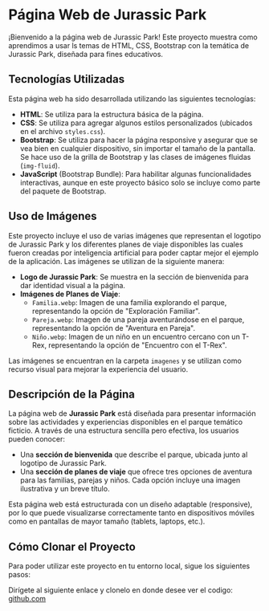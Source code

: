 # Página Web de Jurassic Park

¡Bienvenido a la página web de Jurassic Park! Este proyecto muestra como aprendimos a usar ls temas de HTML, CSS, Bootstrap con la temática de Jurassic Park, diseñada para fines educativos.

## Tecnologías Utilizadas

Esta página web ha sido desarrollada utilizando las siguientes tecnologías:

- **HTML**: Se utiliza para la estructura básica de la página.
- **CSS**: Se utiliza para agregar algunos estilos personalizados (ubicados en el archivo `styles.css`).
- **Bootstrap**: Se utiliza para hacer la página responsive y asegurar que se vea bien en cualquier dispositivo, sin importar el tamaño de la pantalla. Se hace uso de la grilla de Bootstrap y las clases de imágenes fluidas (`img-fluid`).
- **JavaScript** (Bootstrap Bundle): Para habilitar algunas funcionalidades interactivas, aunque en este proyecto básico solo se incluye como parte del paquete de Bootstrap.

## Uso de Imágenes

Este proyecto incluye el uso de varias imágenes que representan el logotipo de Jurassic Park y los diferentes planes de viaje disponibles las cuales fueron creadas por inteligencia artificial para poder captar mejor el ejemplo de la aplicación. Las imágenes se utilizan de la siguiente manera:

- **Logo de Jurassic Park**: Se muestra en la sección de bienvenida para dar identidad visual a la página.
- **Imágenes de Planes de Viaje**:
    - `Familia.webp`: Imagen de una familia explorando el parque, representando la opción de "Exploración Familiar".
    - `Pareja.webp`: Imagen de una pareja aventurándose en el parque, representando la opción de "Aventura en Pareja".
    - `Niño.webp`: Imagen de un niño en un encuentro cercano con un T-Rex, representando la opción de "Encuentro con el T-Rex".

Las imágenes se encuentran en la carpeta `imagenes` y se utilizan como recurso visual para mejorar la experiencia del usuario.

## Descripción de la Página

La página web de **Jurassic Park** está diseñada para presentar información sobre las actividades y experiencias disponibles en el parque temático ficticio. A través de una estructura sencilla pero efectiva, los usuarios pueden conocer:

- Una **sección de bienvenida** que describe el parque, ubicada junto al logotipo de Jurassic Park.
- Una **sección de planes de viaje** que ofrece tres opciones de aventura para las familias, parejas y niños. Cada opción incluye una imagen ilustrativa y un breve título.
  
Esta página web está estructurada con un diseño adaptable (responsive), por lo que puede visualizarse correctamente tanto en dispositivos móviles como en pantallas de mayor tamaño (tablets, laptops, etc.).

## Cómo Clonar el Proyecto

Para poder utilizar este proyecto en tu entorno local, sigue los siguientes pasos:

Dirígete al siguiente enlace y clonelo en donde desee ver el codigo: [github.com](https://github.com/amjimenezg1/BonoSW.git)




